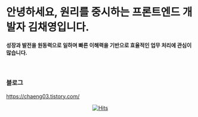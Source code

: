 # **안녕하세요, 원리를 중시하는 프론트엔드 개발자 김채영입니다.**

#### 성장과 발전을 원동력으로 일하며 빠른 이해력을 기반으로 효율적인 업무 처리에 관심이 많습니다.

<br>

### __블로그__

<a href="https://chaeng03.tistory.com/" target="_blank">https://chaeng03.tistory.com/</a>

<div align=center>
	
[![Hits](https://hits.seeyoufarm.com/api/count/incr/badge.svg?url=https%3A%2F%2Fgithub.com%2Frlacodud&count_bg=%2379C83D&title_bg=%23555555&icon=&icon_color=%23E7E7E7&title=hits&edge_flat=false)](https://hits.seeyoufarm.com)
	
</div>
